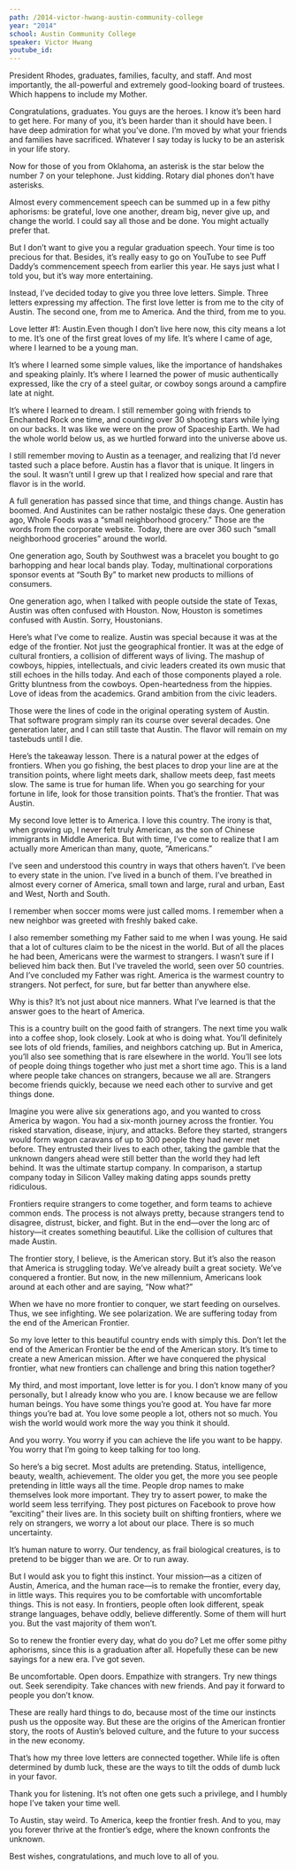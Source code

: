 ```yaml
---
path: /2014-victor-hwang-austin-community-college
year: "2014"
school: Austin Community College
speaker: Victor Hwang
youtube_id: 
---
```


President Rhodes, graduates, families, faculty, and staff. And most importantly, the all-powerful and extremely good-looking board of trustees. Which happens to include my Mother.

Congratulations, graduates. You guys are the heroes. I know it’s been hard to get here. For many of you, it’s been harder than it should have been. I have deep admiration for what you’ve done. I’m moved by what your friends and families have sacrificed. Whatever I say today is lucky to be an asterisk in your life story.

Now for those of you from Oklahoma, an asterisk is the star below the number 7 on your telephone. Just kidding. Rotary dial phones don’t have asterisks.

Almost every commencement speech can be summed up in a few pithy aphorisms: be grateful, love one another, dream big, never give up, and change the world. I could say all those and be done. You might actually prefer that.

But I don’t want to give you a regular graduation speech. Your time is too precious for that. Besides, it’s really easy to go on YouTube to see Puff Daddy’s commencement speech from earlier this year. He says just what I told you, but it’s way more entertaining.

Instead, I’ve decided today to give you three love letters. Simple. Three letters expressing my affection. The first love letter is from me to the city of Austin. The second one, from me to America. And the third, from me to you.

Love letter #1: Austin.Even though I don’t live here now, this city means a lot to me. It’s one of the first great loves of my life. It’s where I came of age, where I learned to be a young man.

It’s where I learned some simple values, like the importance of handshakes and speaking plainly. It’s where I learned the power of music authentically expressed, like the cry of a steel guitar, or cowboy songs around a campfire late at night.

It’s where I learned to dream. I still remember going with friends to Enchanted Rock one time, and counting over 30 shooting stars while lying on our backs. It was like we were on the prow of Spaceship Earth. We had the whole world below us, as we hurtled forward into the universe above us.

I still remember moving to Austin as a teenager, and realizing that I’d never tasted such a place before. Austin has a flavor that is unique. It lingers in the soul. It wasn’t until I grew up that I realized how special and rare that flavor is in the world.

A full generation has passed since that time, and things change. Austin has boomed. And Austinites can be rather nostalgic these days. One generation ago, Whole Foods was a “small neighborhood grocery.” Those are the words from the corporate website. Today, there are over 360 such “small neighborhood groceries” around the world.

One generation ago, South by Southwest was a bracelet you bought to go barhopping and hear local bands play. Today, multinational corporations sponsor events at “South By” to market new products to millions of consumers.

One generation ago, when I talked with people outside the state of Texas, Austin was often confused with Houston. Now, Houston is sometimes confused with Austin. Sorry, Houstonians.

Here’s what I’ve come to realize. Austin was special because it was at the edge of the frontier. Not just the geographical frontier. It was at the edge of cultural frontiers, a collision of different ways of living. The mashup of cowboys, hippies, intellectuals, and civic leaders created its own music that still echoes in the hills today. And each of those components played a role. Gritty bluntness from the cowboys. Open-heartedness from the hippies. Love of ideas from the academics. Grand ambition from the civic leaders.

Those were the lines of code in the original operating system of Austin. That software program simply ran its course over several decades. One generation later, and I can still taste that Austin. The flavor will remain on my tastebuds until I die.

Here’s the takeaway lesson. There is a natural power at the edges of frontiers. When you go fishing, the best places to drop your line are at the transition points, where light meets dark, shallow meets deep, fast meets slow. The same is true for human life. When you go searching for your fortune in life, look for those transition points. That’s the frontier. That was Austin.

My second love letter is to America. I love this country. The irony is that, when growing up, I never felt truly American, as the son of Chinese immigrants in Middle America. But with time, I’ve come to realize that I am actually more American than many, quote, “Americans.”

I’ve seen and understood this country in ways that others haven’t. I’ve been to every state in the union. I’ve lived in a bunch of them. I’ve breathed in almost every corner of America, small town and large, rural and urban, East and West, North and South.

I remember when soccer moms were just called moms. I remember when a new neighbor was greeted with freshly baked cake.

I also remember something my Father said to me when I was young. He said that a lot of cultures claim to be the nicest in the world. But of all the places he had been, Americans were the warmest to strangers. I wasn’t sure if I believed him back then. But I’ve traveled the world, seen over 50 countries. And I’ve concluded my Father was right. America is the warmest country to strangers. Not perfect, for sure, but far better than anywhere else.

Why is this? It’s not just about nice manners. What I’ve learned is that the answer goes to the heart of America.

This is a country built on the good faith of strangers. The next time you walk into a coffee shop, look closely. Look at who is doing what. You’ll definitely see lots of old friends, families, and neighbors catching up. But in America, you’ll also see something that is rare elsewhere in the world. You’ll see lots of people doing things together who just met a short time ago. This is a land where people take chances on strangers, because we all are. Strangers become friends quickly, because we need each other to survive and get things done.

Imagine you were alive six generations ago, and you wanted to cross America by wagon. You had a six-month journey across the frontier. You risked starvation, disease, injury, and attacks. Before they started, strangers would form wagon caravans of up to 300 people they had never met before. They entrusted their lives to each other, taking the gamble that the unknown dangers ahead were still better than the world they had left behind. It was the ultimate startup company. In comparison, a startup company today in Silicon Valley making dating apps sounds pretty ridiculous.

Frontiers require strangers to come together, and form teams to achieve common ends. The process is not always pretty, because strangers tend to disagree, distrust, bicker, and fight. But in the end—over the long arc of history—it creates something beautiful. Like the collision of cultures that made Austin.

The frontier story, I believe, is the American story. But it’s also the reason that America is struggling today. We’ve already built a great society. We’ve conquered a frontier. But now, in the new millennium, Americans look around at each other and are saying, “Now what?”

When we have no more frontier to conquer, we start feeding on ourselves. Thus, we see infighting. We see polarization. We are suffering today from the end of the American Frontier.

So my love letter to this beautiful country ends with simply this. Don’t let the end of the American Frontier be the end of the American story. It’s time to create a new American mission. After we have conquered the physical frontier, what new frontiers can challenge and bring this nation together?

My third, and most important, love letter is for you. I don’t know many of you personally, but I already know who you are. I know because we are fellow human beings. You have some things you’re good at. You have far more things you’re bad at. You love some people a lot, others not so much. You wish the world would work more the way you think it should.

And you worry. You worry if you can achieve the life you want to be happy. You worry that I’m going to keep talking for too long.

So here’s a big secret. Most adults are pretending. Status, intelligence, beauty, wealth, achievement. The older you get, the more you see people pretending in little ways all the time. People drop names to make themselves look more important. They try to assert power, to make the world seem less terrifying. They post pictures on Facebook to prove how “exciting” their lives are. In this society built on shifting frontiers, where we rely on strangers, we worry a lot about our place. There is so much uncertainty.

It’s human nature to worry. Our tendency, as frail biological creatures, is to pretend to be bigger than we are. Or to run away.

But I would ask you to fight this instinct. Your mission—as a citizen of Austin, America, and the human race—is to remake the frontier, every day, in little ways. This requires you to be comfortable with uncomfortable things. This is not easy. In frontiers, people often look different, speak strange languages, behave oddly, believe differently. Some of them will hurt you. But the vast majority of them won’t.

So to renew the frontier every day, what do you do? Let me offer some pithy aphorisms, since this is a graduation after all. Hopefully these can be new sayings for a new era. I’ve got seven.

Be uncomfortable.
Open doors.
Empathize with strangers. 
Try new things out. 
Seek serendipity. 
Take chances with new friends. 
And pay it forward to people you don’t know. 

These are really hard things to do, because most of the time our instincts push us the opposite way. But these are the origins of the American frontier story, the roots of Austin’s beloved culture, and the future to your success in the new economy.

That’s how my three love letters are connected together. While life is often determined by dumb luck, these are the ways to tilt the odds of dumb luck in your favor.

Thank you for listening. It’s not often one gets such a privilege, and I humbly hope I’ve taken your time well.

To Austin, stay weird. To America, keep the frontier fresh. And to you, may you forever thrive at the frontier’s edge, where the known confronts the unknown.

Best wishes, congratulations, and much love to all of you.